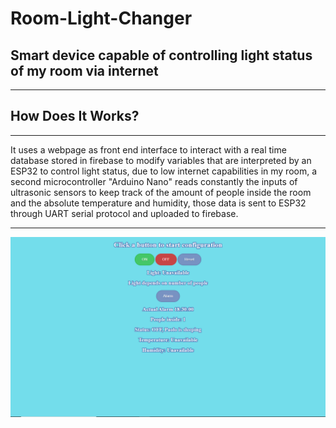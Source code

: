 # Room-Light-Changer
Smart device capable of controlling light status of my room via internet 
---
---
## How Does It Works?
---
It uses a webpage as front end interface to interact with a real time database stored in firebase to modify variables that are interpreted by an ESP32 to control light status, due to low internet capabilities in my room, a second microcontroller "Arduino Nano" reads constantly the inputs of ultrasonic sensors to keep track of the amount of people inside the room and the absolute temperature and humidity, those data is sent to ESP32 through UART serial protocol and uploaded to firebase.

---

![](https://github.com/PaoloReyes254/Room-Light-Changer/blob/main/Images/Interface.PNG?raw=true)